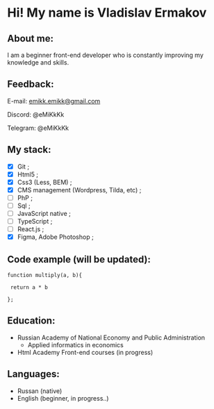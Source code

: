 # Hi! My name is Vladislav Ermakov

## About me: 

I am a beginner front-end developer who is constantly improving my knowledge and skills.

## Feedback:
E-mail: emikk.emikk@gmail.com

Discord: @eMiKkKk

Telegram: @eMiKkKk

## My stack: 

- [x] Git ;
- [x] Html5 ;
- [x] Css3 (Less, BEM) ;
- [x] CMS management (Wordpress, Tilda, etc) ;
- [ ] PhP ;
- [ ] Sql ;
- [ ] JavaScript native ;
- [ ] TypeScript ;
- [ ] React.js ;
- [x] Figma, Adobe Photoshop ;

## Code example (will be updated): 

```
function multiply(a, b){

 return a * b

};

```

## Education: 
- Russian Academy of National Economy and Public Administration
  - Аpplied informatics in economics
- Html Academy Front-end courses (in progress)

## Languages: 
- Russan (native)
- English (beginner, in progress..)
